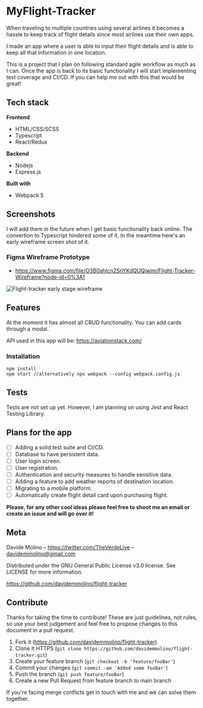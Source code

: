 # MyFlight-Tracker
When traveling to multiple countries using several airlines it becomes a hassle to keep track of flight details since most airlines use their own apps.

I made an app where a user is able to input their flight details and is able to keep all that information in one location. 

This is a project that I plan on following standard agile workflow as much as I can. Once the app is back to its basic functionality I will start implementing test coverage and CI/CD. If you can help me out with this that would be great! 

## Tech stack

**Frontend**

- HTML/CSS/SCSS
- Typescript
- React/Redux

**Backend**

- Nodejs
- Express.js

**Built with**
- Webpack 5


## Screenshots

I will add them in the future when I get basic functionality back online. The convertion to Typescript hindered some of it. In the meantime here's an early wireframe screen shot of it. 

### Figma Wireframe Prototype
- https://www.figma.com/file/O3B0ahlcn2SnYKdQUQjwim/Flight-Tracker-Wireframe?node-id=0%3A1

![Flight-tracker early stage wireframe](./props/images/wireframe_early_stage.png)

## Features 

At the moment it has almost all CRUD functionality.
You can add cards through a modal.

API used in this app will be: https://aviationstack.com/

### Installation

```
npm install
npm start //alternatively npx webpack --config webpack.config.js
```

## Tests

Tests are not set up yet. However, I am planning on using Jest and React Testing Library.

## Plans for the app

- [ ] Adding a solid test suite and CI/CD.
- [ ] Database to have persistent data.
- [ ] User login screen.
- [ ] User registration.
- [ ] Authentication and security measures to handle sensitive data.
- [ ] Adding a feature to add weather reports of destination location.
- [ ] Migrating to a mobile platform.
- [ ] Automatically create flight detail card upon purchasing flight.

**Please, for any other cool ideas please feel free to shoot me an email or create an issue and will go over it!**

## Meta 

Davide Molino – https://twitter.com/TheVerdeLive – davidemmolino@gmail.com

Distributed under the GNU General Public License v3.0 license. See LICENSE for more information.

https://github.com/davidemmolino/flight-tracker


## Contribute

Thanks for taking the time to contribute!
These are just guidelines, not rules, so use your best judgement and feel free to propose changes to this document in a pull request.

1. Fork it (https://github.com/davidemmolino/flight-tracker)
2. Clone it HTTPS (`git clone https://github.com/davidemmolino/flight-tracker.git`)
3. Create your feature branch (`git checkout -b 'feature/fooBar'`)
4. Commit your changes (`git commit -am 'Added some fooBar'`)
5. Push the branch (`git push feature/fooBar`)
6. Create a new Pull Request from feature branch to main branch

If you're facing merge conflicts get in touch with me and we can solve them together. 


